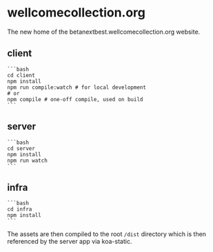# wellcomecollection.org

The new home of the betanextbest.wellcomecollection.org website.

## client

    ```bash
    cd client
    npm install
    npm run compile:watch # for local development
    # or
    npm compile # one-off compile, used on build
    ```

## server

    ```bash
    cd server
    npm install
    npm run watch
    ```

## infra

    ```bash
    cd infra
    npm install
    ```

The assets are then compiled to the root `/dist` directory which is then referenced by the server
app via koa-static.
